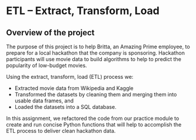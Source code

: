 # ETL – Extract, Transform, Load  

## Overview of the project

The purpose of this project is to help Britta, an Amazing Prime employee, to prepare for a local hackathon that the company is sponsoring. Hackathon participants will use movie data to build algorithms to help to predict the popularity of low-budget movies.  

Using the extract, transform, load (ETL) process we:  
- Extracted movie data from Wikipedia and Kaggle
- Transformed the datasets by cleaning them and merging them into usable data frames, and
- Loaded the datasets into a SQL database.

In this assignment, we refactored the code from our practice module to create and run concise Python functions that will help to accomplish the ETL process to deliver clean hackathon data.
